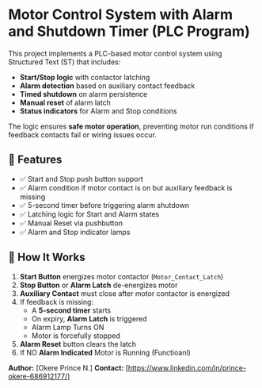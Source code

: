 # Motor Control System with Alarm and Shutdown Timer (PLC Program)

This project implements a PLC-based motor control system using Structured Text (ST) that includes:

- **Start/Stop logic** with contactor latching
- **Alarm detection** based on auxiliary contact feedback
- **Timed shutdown** on alarm persistence
- **Manual reset** of alarm latch
- **Status indicators** for Alarm and Stop conditions

The logic ensures **safe motor operation**, preventing motor run conditions if feedback contacts fail or wiring issues occur.

## 🚀 Features

- ✅ Start and Stop push button support
- ✅ Alarm condition if motor contact is on but auxiliary feedback is missing
- ✅ 5-second timer before triggering alarm shutdown
- ✅ Latching logic for Start and Alarm states
- ✅ Manual Reset via pushbutton
- ✅ Alarm and Stop indicator lamps

## 🔧 How It Works

1. **Start Button** energizes motor contactor (`Motor_Contact_Latch`)
2. **Stop Button** or **Alarm Latch** de-energizes motor
3. **Auxiliary Contact** must close after motor contactor is energized
4. If feedback is missing:
   - A **5-second timer** starts
   - On expiry, **Alarm Latch** is triggered
   - Alarm Lamp Turns ON
   - Motor is forcefully stopped
5. **Alarm Reset** button clears the latch
6. If NO **Alarm Indicated** Motor is Running (Functioanl)

**Author:** [Okere Prince N.]
**Contact:** [https://www.linkedin.com/in/prince-okere-686912177/]
